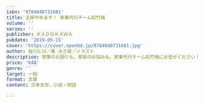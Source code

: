 ```yaml
---
isbn: '9784040731681'
title: 主婦やめます！ 家事代行チーム松竹梅
volume: ''
series: ''
publisher: ＫＡＤＯＫＡＷＡ
pubdate: '2019-05-15'
cover: 'https://cover.openbd.jp/9784040731681.jpg'
author: 桜川ヒロ／著 みき尾／イラスト
description: 家事のお困りも、家庭のお悩みも、家事代行チーム松竹梅にお任せください！
price: '640'
genre: ''
target: 一般
format: 文庫
content: 日本文学、小説・物語

---
```

